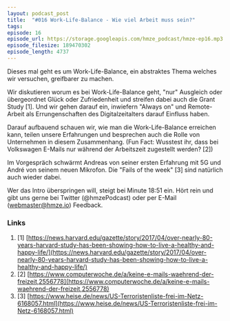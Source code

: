 ```yaml
---
layout: podcast_post
title:  "#016 Work-Life-Balance - Wie viel Arbeit muss sein?"
tags:
episode: 16
episode_url: https://storage.googleapis.com/hmze_podcast/hmze-ep16.mp3
episode_filesize: 189470302
episode_length: 4737
---
```


Dieses mal geht es um Work-Life-Balance, ein abstraktes Thema welches wir versuchen, greifbarer zu machen.

Wir diskutieren worum es bei Work-Life-Balance geht, "nur" Ausgleich oder übergeordnet Glück oder Zufriedenheit und streifen dabei auch die Grant Study [1]. Und wir gehen darauf ein, inwiefern "Always on" und Remote-Arbeit als Errungenschaften des Digitalzeitalters darauf Einfluss haben.

Darauf aufbauend schauen wir, wie man die Work-Life-Balance erreichen kann, teilen unsere Erfahrungen und besprechen auch die Rolle von Unternehmen in diesem Zusammenhang. (Fun Fact: Wusstest ihr, dass bei Volkswagen E-Mails nur während der Arbeitszeit zugestellt werden? [2]) 

Im Vorgespräch schwärmt Andreas von seiner ersten Erfahrung mit 5G und André von seinem neuen Mikrofon. Die "Fails of the week" [3] sind natürlich auch wieder dabei.

Wer das Intro überspringen will, steigt bei Minute 18:51 ein. Hört rein und gibt uns gerne bei Twitter (@hmzePodcast) oder per E-Mail (webmaster@hmze.io) Feedback.

### Links ###
1. [1] [https://news.harvard.edu/gazette/story/2017/04/over-nearly-80-years-harvard-study-has-been-showing-how-to-live-a-healthy-and-happy-life/](https://news.harvard.edu/gazette/story/2017/04/over-nearly-80-years-harvard-study-has-been-showing-how-to-live-a-healthy-and-happy-life/)
2. [2] [https://www.computerwoche.de/a/keine-e-mails-waehrend-der-freizeit,2556778](https://www.computerwoche.de/a/keine-e-mails-waehrend-der-freizeit,2556778)
3. [3] [https://www.heise.de/news/US-Terroristenliste-frei-im-Netz-6168057.html](https://www.heise.de/news/US-Terroristenliste-frei-im-Netz-6168057.html)